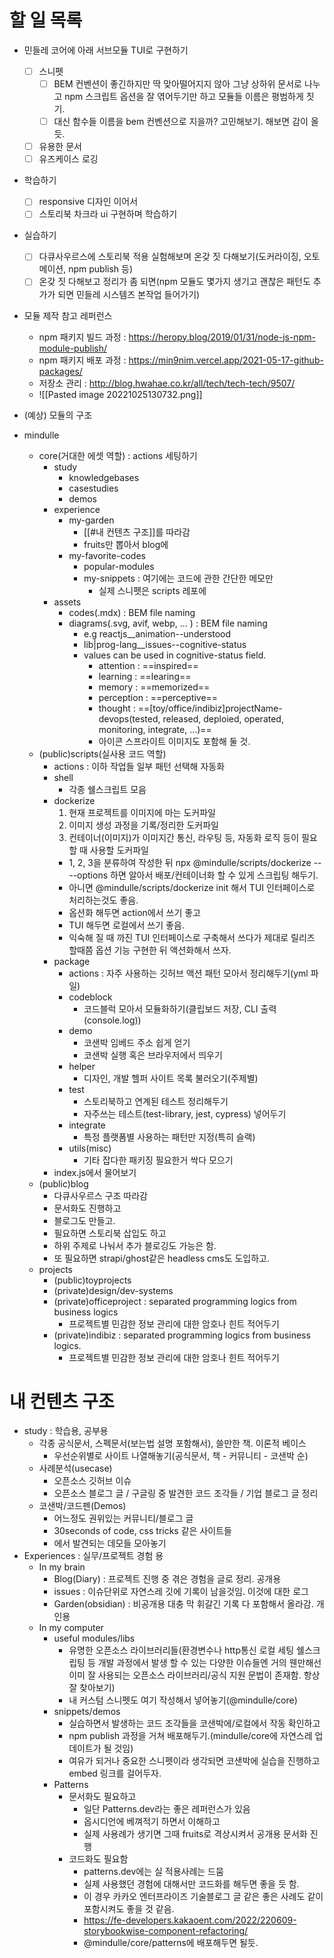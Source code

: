 # 할 일 목록
- 민들레 코어에 아래 서브모듈 TUI로 구현하기
	- [ ] 스니펫
		- [ ] BEM 컨벤션이 좋긴하지만 딱 맞아떨어지지 않아 그냥 상하위 문서로 나누고 npm 스크립트 옵션을 잘 엮어두기만 하고 모듈들 이름은 평범하게 짓기.
		- [ ] 대신 함수들 이름을 bem 컨벤션으로 지을까? 고민해보기. 해보면 감이 올듯.
	- [ ] 유용한 문서
	- [ ] 유즈케이스 로깅

- 학습하기
	- [ ] responsive 디자인 이어서
	- [ ] 스토리북 차크라 ui 구현하며 학습하기

- 실습하기
	- [ ] 다큐사우르스에 스토리북 적용 실험해보며 온갖 짓 다해보기(도커라이징, 오토메이션, npm publish 등)
	- [ ] 온갖 짓 다해보고 정리가 좀 되면(npm 모듈도 몇가지 생기고 괜찮은 패턴도 추가가 되면 민들레 시스템즈 본작업 들어가기)

- 모듈 제작 참고 레퍼런스
	- npm 패키지 빌드 과정 : https://heropy.blog/2019/01/31/node-js-npm-module-publish/
	- npm 패키지 배포 과정 : https://min9nim.vercel.app/2021-05-17-github-packages/
	- 저장소 관리 : http://blog.hwahae.co.kr/all/tech/tech-tech/9507/
	- ![[Pasted image 20221025130732.png]]

- (예상) 모듈의 구조
- mindulle
	- core(거대한 에셋 역할) : actions 세팅하기
		- study
			- knowledgebases
			- casestudies
			- demos
		- experience
			- my-garden
				- [[#내 컨텐츠 구조]]를 따라감
				- fruits만 뽑아서 blog에
			- my-favorite-codes
				- popular-modules
				- my-snippets : 여기에는 코드에 관한 간단한 메모만
					- 실제 스니펫은 scripts 레포에
		- assets
			- codes(.mdx) : BEM file naming
			- diagrams(.svg, avif, webp, ... ) : BEM file naming
				- e.g reactjs__animation--understood
				- lib|prog-lang__issues--cognitive-status
				- values can be used in cognitive-status field.
					- attention : ==inspired==
					- learning : ==learing==
					- memory : ==memorized==
					- perception : ==perceptive==
					- thought : ==[toy/office/indibiz]projectName-devops(tested, released, deploied, operated, monitoring, integrate, ...)==
					- 아이콘 스프라이트 이미지도 포함해 둘 것.
	- (public)scripts(실사용 코드 역할)
		- actions : 이하 작업들 일부 패턴 선택해 자동화
		- shell
			- 각종 쉘스크립트 모음
		- dockerize
			1. 현재 프로젝트를 이미지에 마는 도커파일
			2. 이미지 생성 과정을 기록/정리한 도커파일
			3. 컨테이너(이미지)가 이미지간 통신, 라우팅 등, 자동화 로직 등이 필요 할 때 사용할 도커파일
			- 1, 2, 3을 분류하여 작성한 뒤 npx @mindulle/scripts/dockerize -- --options 하면 알아서 배포/컨테이너화 할 수 있게 스크립팅 해두기.
			- 아니면 @mindulle/scripts/dockerize init 해서 TUI 인터페이스로 처리하는것도 좋음.
			- 옵션화 해두면 action에서 쓰기 좋고
			- TUI 해두면 로컬에서 쓰기 좋음.
			- 익숙해 질 때 까진 TUI 인터페이스로 구축해서 쓰다가 제대로 릴리즈 할때쯤 옵션 기능 구현한 뒤 액션화해서 쓰자.
		- package
			- actions : 자주 사용하는 깃허브 액션 패턴 모아서 정리해두기(yml 파일)
			- codeblock
				- 코드블럭 모아서 모듈화하기(클립보드 저장, CLI 출력(console.log))
			- demo
				- 코샌박 임베드 주소 쉽게 얻기
				- 코샌박 실행 혹은 브라우저에서 띄우기
			- helper
				- 디자인, 개발 헬퍼 사이트 목록 불러오기(주제별)
			- test
				- 스토리북하고 연계된 테스트 정리해두기
				- 자주쓰는 테스트(test-library, jest, cypress) 넣어두기
			- integrate
				- 특정 플랫폼별 사용하는 패턴만 지정(특히 슬랙)
			- utils(misc)
				- 기타 잡다한 패키징 필요한거 싹다 모으기
		- index.js에서 물어보기
	- (public)blog
		- 다큐사우르스 구조 따라감
		- 문서화도 진행하고
		- 블로그도 만들고.
		- 필요하면 스토리북 삽입도 하고
		- 하위 주제로 나눠서 추가 블로깅도 가능은 함.
		- 또 필요하면 strapi/ghost같은 headless cms도 도입하고.
	- projects
		- (public)toyprojects
		- (private)design/dev-systems
		- (private)officeproject : separated programming logics from business logics 
			- 프로젝트별 민감한 정보 관리에 대한 암호나 힌트 적어두기
		- (private)indibiz :  separated programming logics from business logics.
			- 프로젝트별 민감한 정보 관리에 대한 암호나 힌트 적어두기

# 내 컨텐츠 구조
- study : 학습용, 공부용
	- 각종 공식문서, 스펙문서(보는법 설명 포함해서), 쓸만한 책. 이론적 베이스
		- 우선순위별로 사이트 나열해놓기(공식문서, 책 - 커뮤니티 - 코샌박 순)
	- 사례분석(usecase)
		- 오픈소스 깃허브 이슈
		- 오픈소스 블로그 글 / 구글링 중 발견한 코드 조각들 / 기업 블로그 글 정리
	- 코샌박/코드펜(Demos)
		- 어느정도 권위있는 커뮤니티/블로그 글
		- 30seconds of code, css tricks 같은 사이트들
		- 에서 발견되는 데모들 모아놓기
- Experiences : 실무/프로젝트 경험 용
	- In my brain
		- Blog(Diary) : 프로젝트 진행 중 겪은 경험을 글로 정리. 공개용
		- issues : 이슈단위로 자연스레 깃에 기록이 남을것임. 이것에 대한 로그
		- Garden(obsidian) : 비공개용 대충 막 휘갈긴 기록 다 포함해서 올라감. 개인용
	- In my computer
		- useful modules/libs
			- 유명한 오픈소스 라이브러리들(환경변수나 http통신 로컬 세팅 쉘스크립팅 등 개발 과정에서 발생 할 수 있는 다양한 이슈들엔 거의 웬만해선 이미 잘 사용되는 오픈소스 라이브러리/공식 지원 문법이 존재함. 항상 잘 찾아보기)
			- 내 커스텀 스니펫도 여기 작성해서 넣어놓기(@mindulle/core)
		- snippets/demos
			- 실습하면서 발생하는 코드 조각들을 코샌박에/로컬에서 작동 확인하고
			- npm publish 과정을 거쳐 배포해두기.(mindulle/core에 자연스레 업데이트가 될 것임)
			- 여유가 되거나 중요한 스니펫이라 생각되면 코샌박에 실습을 진행하고 embed 링크를 걸어두자.
		- Patterns
			- 문서화도 필요하고
				- 일단 Patterns.dev라는 좋은 레퍼런스가 있음
				- 옵시디언에 베껴적기 하면서 이해하고
				- 실제 사용례가 생기면 그때 fruits로 격상시켜서 공개용 문서화 진행
			- 코드화도 필요함
				- patterns.dev에는 실 적용사례는 드뭄
				- 실제 사용했던 경험에 대해서만 코드화를 해두면 좋을 듯 함.
				- 이 경우 카카오 엔터프라이즈 기술블로그 글 같은 좋은 사례도 같이 포함시켜도 좋을 것 같음.
				- https://fe-developers.kakaoent.com/2022/220609-storybookwise-component-refactoring/
				- @mindulle/core/patterns에 배포해두면 될듯.